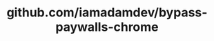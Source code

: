 ---
layout: post
title: github.com/iamadamdev/bypass-paywalls-chrome
categories: link
tags: [انگلیسی, گیت‌هاب, برنامه‌نویسی]
---